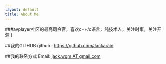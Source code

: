 ```yaml
---
layout: default
title: About Me
---
```


###avplayer社区的最高司令官，喜欢c++/c语言，纯技术人，关注时事，关注开源！

##我的GITHUB
github : <https://github.com/Jackarain>

##我的联系方式
Email: [jack.wgm AT gmail.com](mailto:jack.wgm@gmail.com)  


